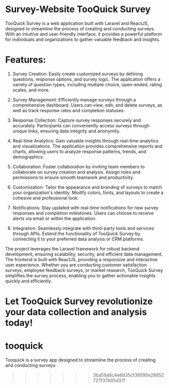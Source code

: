 # Survey-Website TooQuick Survey
TooQuick Survey is a web application built with Laravel and ReactJS, designed to streamline the process of creating and conducting surveys. With an intuitive and user-friendly interface, it provides a powerful platform for individuals and organizations to gather valuable feedback and insights.

# Features:
1. Survey Creation: Easily create customized surveys by defining questions, response options, and survey logic. The application offers a variety of question types, including multiple choice, open-ended, rating scales, and more.

2. Survey Management: Efficiently manage surveys through a comprehensive dashboard. Users can view, edit, and delete surveys, as well as track response rates and completion statuses.

3. Response Collection: Capture survey responses securely and accurately. Participants can conveniently access surveys through unique links, ensuring data integrity and anonymity.

4. Real-time Analytics: Gain valuable insights through real-time analytics and visualizations. The application provides comprehensive reports and charts, allowing users to analyze response patterns, trends, and demographics.

5. Collaboration: Foster collaboration by inviting team members to collaborate on survey creation and analysis. Assign roles and permissions to ensure smooth teamwork and productivity.

6. Customization: Tailor the appearance and branding of surveys to match your organization's identity. Modify colors, fonts, and layouts to create a cohesive and professional look.

7. Notifications: Stay updated with real-time notifications for new survey responses and completion milestones. Users can choose to receive alerts via email or within the application.

8. Integration: Seamlessly integrate with third-party tools and services through APIs. Extend the functionality of TooQuick Survey by connecting it to your preferred data analysis or CRM platforms.



The project leverages the Laravel framework for robust backend development, ensuring scalability, security, and efficient data management. The frontend is built with ReactJS, providing a responsive and interactive user experience.
Whether you are conducting customer satisfaction surveys, employee feedback surveys, or market research, TooQuick Survey simplifies the survey process, enabling you to gather actionable insights quickly and efficiently.

Let TooQuick Survey revolutionize your data collection and analysis today!
=======
# tooquick
Tooquick is a survey app designed to streamline the process of creating and conducting surveys
>>>>>>> 3ba59a6c4e6b35cf39595e28852727f37b05d37f
